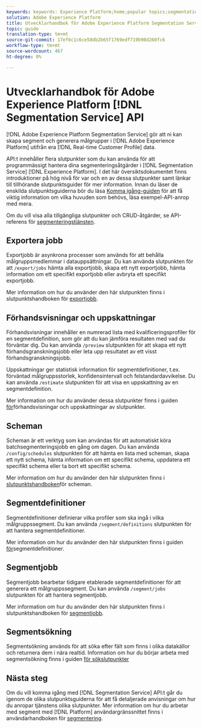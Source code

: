 ```yaml
---
keywords: keywords: Experience Platform;home;popular topics;segmentation;Segmentation;Segmentation Service;API;api;
solution: Adobe Experience Platform
title: Utvecklarhandbok för Adobe Experience Platform Segmentation Service
topic: guide
translation-type: tm+mt
source-git-commit: 17ef6c1c6ce58db2b65f1769edf719b98d260fc6
workflow-type: tm+mt
source-wordcount: 467
ht-degree: 0%

---
```



# Utvecklarhandbok för Adobe Experience Platform [!DNL Segmentation Service] API

[!DNL Adobe Experience Platform Segmentation Service] gör att ni kan skapa segment och generera målgrupper i [!DNL Adobe Experience Platform] utifrån era [!DNL Real-time Customer Profile] data.

API:t innehåller flera slutpunkter som du kan använda för att programmässigt hantera dina segmenteringsåtgärder i [!DNL Segmentation Service] [!DNL Experience Platform]. I det här översiktsdokumentet finns introduktioner på hög nivå för var och en av dessa slutpunkter samt länkar till tillhörande slutpunktsguider för mer information. Innan du läser de enskilda slutpunktsguiderna bör du läsa [Komma igång-guiden](./getting-started.md) för att få viktig information om vilka huvuden som behövs, läsa exempel-API-anrop med mera.

Om du vill visa alla tillgängliga slutpunkter och CRUD-åtgärder, se API-referens för [segmenteringstjänsten](https://www.adobe.io/apis/experienceplatform/home/api-reference.html#!acpdr/swagger-specs/segmentation.yaml).

## Exportera jobb

Exportjobb är asynkrona processer som används för att behålla målgruppsmedlemmar i datauppsättningar. Du kan använda slutpunkten för att `/export/jobs` hämta alla exportjobb, skapa ett nytt exportjobb, hämta information om ett specifikt exportjobb eller avbryta ett specifikt exportjobb.

Mer information om hur du använder den här slutpunkten finns i slutpunktshandboken för [exportjobb](./export-jobs.md).

## Förhandsvisningar och uppskattningar

Förhandsvisningar innehåller en numrerad lista med kvalificeringsprofiler för en segmentdefinition, som gör att du kan jämföra resultaten med vad du förväntar dig. Du kan använda `/preview` slutpunkten för att skapa ett nytt förhandsgranskningsjobb eller leta upp resultatet av ett visst förhandsgranskningsjobb.

Uppskattningar ger statistisk information för segmentdefinitioner, t.ex. förväntad målgruppsstorlek, konfidensintervall och felstandardavvikelse. Du kan använda `/estimate` slutpunkten för att visa en uppskattning av en segmentdefinition.

Mer information om hur du använder dessa slutpunkter finns i guiden [för](./previews-and-estimates.md)förhandsvisningar och uppskattningar av slutpunkter.

## Scheman

Scheman är ett verktyg som kan användas för att automatiskt köra batchsegmenteringsjobb en gång om dagen. Du kan använda `/config/schedules` slutpunkten för att hämta en lista med scheman, skapa ett nytt schema, hämta information om ett specifikt schema, uppdatera ett specifikt schema eller ta bort ett specifikt schema.

Mer information om hur du använder den här slutpunkten finns i [slutpunktshandboken](./schedules.md)för scheman.

## Segmentdefinitioner

Segmentdefinitioner definierar vilka profiler som ska ingå i vilka målgruppssegment. Du kan använda `/segment/definitions` slutpunkten för att hantera segmentdefinitioner.

Mer information om hur du använder den här slutpunkten finns i guiden [för](./segment-definitions.md)segmentdefinitioner.

## Segmentjobb

Segmentjobb bearbetar tidigare etablerade segmentdefinitioner för att generera ett målgruppssegment. Du kan använda `/segment/jobs` slutpunkten för att hantera segmentjobb.

Mer information om hur du använder den här slutpunkten finns i slutpunktshandboken för [segmentjobb](./segment-jobs.md).

## Segmentsökning

Segmentsökning används för att söka efter fält som finns i olika datakällor och returnera dem i nära realtid. Information om hur du börjar arbeta med segmentsökning finns i guiden [för sökslutpunkter](segment-search.md)

## Nästa steg

Om du vill komma igång med [!DNL Segmentation Service] API:t går du igenom de olika slutpunktsguiderna för att få detaljerade anvisningar om hur du anropar tjänstens olika slutpunkter. Mer information om hur du arbetar med segment med [!DNL Platform] användargränssnittet finns i användarhandboken för [segmentering](../ui/overview.md).